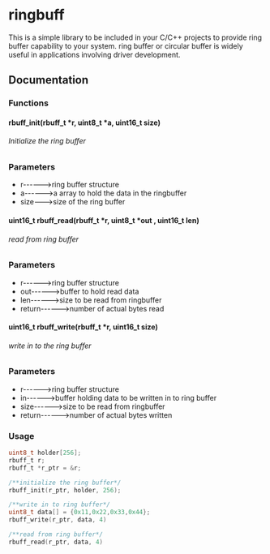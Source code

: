 # ringbuff
This is a simple library to be included in your C/C++ projects to provide ring buffer capability to your system. ring buffer or circular buffer is widely useful in applications involving driver development.

## Documentation
### Functions
#### rbuff_init(rbuff_t *r, uint8_t *a, uint16_t size)
###### Initialize the ring buffer
### Parameters
* r------>ring buffer structure 
* a------>a array to hold the data in the ringbuffer
* size--->size of the ring buffer

#### uint16_t rbuff_read(rbuff_t *r, uint8_t *out , uint16_t len)
###### read from ring buffer
### Parameters
* r------>ring buffer structure 
* out------>buffer to hold read data
* len------>size to be read from ringbuffer
* return------>number of actual bytes read

#### uint16_t rbuff_write(rbuff_t *r, uint16_t size)
###### write in to the ring buffer
### Parameters
* r------>ring buffer structure 
* in------>buffer holding data to be written in to ring buffer
* size------>size to be read from ringbuffer
* return------>number of actual bytes written

### Usage
```c
uint8_t holder[256];
rbuff_t r;
rbuff_t *r_ptr = &r;

/**initialize the ring buffer*/
rbuff_init(r_ptr, holder, 256);

/**write in to ring buffer*/
uint8_t data[] = {0x11,0x22,0x33,0x44};
rbuff_write(r_ptr, data, 4)

/**read from ring buffer*/
rbuff_read(r_ptr, data, 4)
